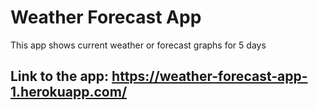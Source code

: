 <h1>Weather Forecast App</h1>

<p>This app shows current weather or forecast graphs for 5 days</p>

<h2>Link to the app: <a href="https://weather-forecast-app-1.herokuapp.com/">https://weather-forecast-app-1.herokuapp.com/</a></h2>
